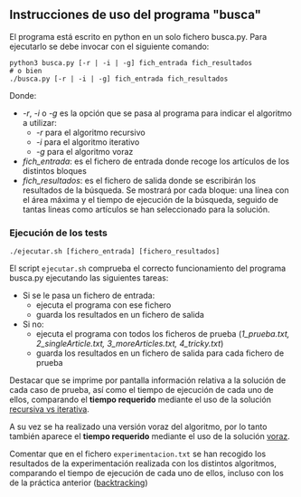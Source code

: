 ## Instrucciones de uso del programa "busca"

El programa está escrito en python en un solo fichero busca.py. Para ejecutarlo se debe invocar con el siguiente comando:

```shell
python3 busca.py [-r | -i | -g] fich_entrada fich_resultados
# o bien
./busca.py [-r | -i | -g] fich_entrada fich_resultados
```

Donde:
- _-r_, _-i_ o _-g_ es la opción que se pasa al programa para indicar el algoritmo a utilizar:
    - _-r_ para el algoritmo recursivo
    - _-i_ para el algoritmo iterativo
    - _-g_ para el algoritmo voraz
- _fich_entrada_: es el fichero de entrada donde recoge los artículos de los distintos bloques
- _fich_resultados_: es el fichero de salida donde se escribirán los resultados de la búsqueda.
Se mostrará por cada bloque: una línea con el área máxima y el tiempo de ejecución de la búsqueda, seguido de tantas lineas como artículos se han seleccionado para la solución.

### Ejecución de los tests

```shell
./ejecutar.sh [fichero_entrada] [fichero_resultados]
```

El script `ejecutar.sh` comprueba el correcto funcionamiento del programa busca.py ejecutando las siguientes tareas:
- Si se le pasa un fichero de entrada: 
    - ejecuta el programa con ese fichero
    - guarda los resultados en un fichero de salida
- Si no:
    - ejecuta el programa con todos los ficheros de prueba (*1_prueba.txt, 2_singleArticle.txt, 3_moreArticles.txt, 4_tricky.txt*)
    - guarda los resultados en un fichero de salida para cada fichero de prueba

Destacar que se imprime por pantalla información relativa a la solución de cada caso de prueba, así como el tiempo de ejecución de cada uno de ellos, comparando el **tiempo requerido** mediante el uso de la solución <u>recursiva vs iterativa</u>. 

A su vez se ha realizado una versión voraz del algoritmo, por lo tanto también aparece el **tiempo requerido** mediante el uso de la solución <u>voraz</u>.

Comentar que en el fichero `experimentacion.txt` se han recogido los resultados de la experimentación realizada con los distintos algoritmos, comparando el tiempo de ejecución de cada uno de ellos, incluso con los de la práctica anterior (<u>backtracking</u>)